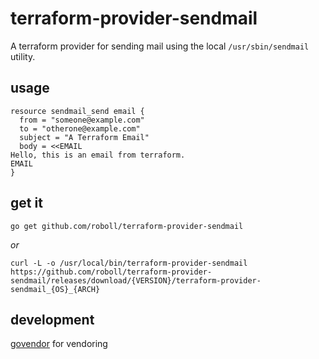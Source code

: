 # terraform-provider-sendmail

A terraform provider for sending mail using the local `/usr/sbin/sendmail` utility.

## usage

```
resource sendmail_send email {
  from = "someone@example.com"
  to = "otherone@example.com"
  subject = "A Terraform Email"
  body = <<EMAIL
Hello, this is an email from terraform.
EMAIL
}
```

## get it

`go get github.com/roboll/terraform-provider-sendmail`

_or_

`curl -L -o /usr/local/bin/terraform-provider-sendmail https://github.com/roboll/terraform-provider-sendmail/releases/download/{VERSION}/terraform-provider-sendmail_{OS}_{ARCH}`

## development

[govendor](https://github.com/kardianos/govendor) for vendoring
